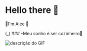 # Hello there 👻

🦇I'm Alee 🦇


(_) ### -Meu sonho é ser cozinheiro🥓

![descrição do GIF](https://media.tenor.com/Eo809pAALoYAAAAi/bat.gif)




